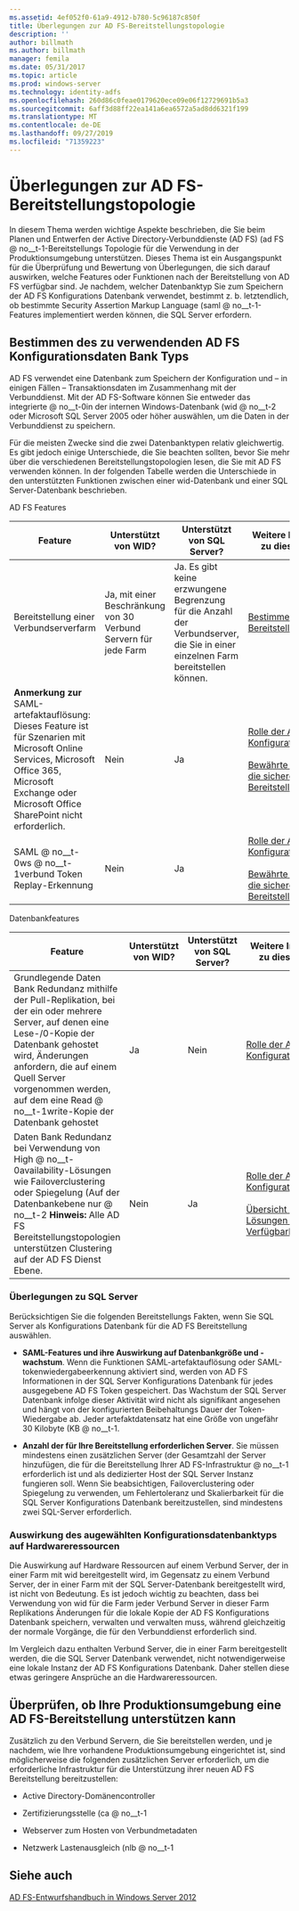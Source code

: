 ```yaml
---
ms.assetid: 4ef052f0-61a9-4912-b780-5c96187c850f
title: Überlegungen zur AD FS-Bereitstellungstopologie
description: ''
author: billmath
ms.author: billmath
manager: femila
ms.date: 05/31/2017
ms.topic: article
ms.prod: windows-server
ms.technology: identity-adfs
ms.openlocfilehash: 260d86c0feae0179620ece09e06f12729691b5a3
ms.sourcegitcommit: 6aff3d88ff22ea141a6ea6572a5ad8dd6321f199
ms.translationtype: MT
ms.contentlocale: de-DE
ms.lasthandoff: 09/27/2019
ms.locfileid: "71359223"
---
```

# <a name="ad-fs-deployment-topology-considerations"></a>Überlegungen zur AD FS-Bereitstellungstopologie

In diesem Thema werden wichtige Aspekte beschrieben, die Sie beim Planen und Entwerfen der Active Directory-Verbunddienste (AD FS) \(ad FS @ no__t-1-Bereitstellungs Topologie für die Verwendung in der Produktionsumgebung unterstützen. Dieses Thema ist ein Ausgangspunkt für die Überprüfung und Bewertung von Überlegungen, die sich darauf auswirken, welche Features oder Funktionen nach der Bereitstellung von AD FS verfügbar sind. Je nachdem, welcher Datenbanktyp Sie zum Speichern der AD FS Konfigurations Datenbank verwendet, bestimmt z. b. letztendlich, ob bestimmte Security Assertion Markup Language \(saml @ no__t-1-Features implementiert werden können, die SQL Server erfordern.  

## <a name="determining-which-type-of-ad-fs-configuration-database-to-use"></a>Bestimmen des zu verwendenden AD FS Konfigurationsdaten Bank Typs  
AD FS verwendet eine Datenbank zum Speichern der Konfiguration und – in einigen Fällen – Transaktionsdaten im Zusammenhang mit der Verbunddienst. Mit der AD FS-Software können Sie entweder das integrierte @ no__t-0in der internen Windows-Datenbank \(wid @ no__t-2 oder Microsoft SQL Server 2005 oder höher auswählen, um die Daten in der Verbunddienst zu speichern.  

Für die meisten Zwecke sind die zwei Datenbanktypen relativ gleichwertig. Es gibt jedoch einige Unterschiede, die Sie beachten sollten, bevor Sie mehr über die verschiedenen Bereitstellungstopologien lesen, die Sie mit AD FS verwenden können. In der folgenden Tabelle werden die Unterschiede in den unterstützten Funktionen zwischen einer wid-Datenbank und einer SQL Server-Datenbank beschrieben.  

AD FS Features  

|Feature|Unterstützt von WID?|Unterstützt von SQL Server?|Weitere Informationen zu diesem Feature|  
|-----------|---------------------|----------------------------|---------------------------------------|  
|Bereitstellung einer Verbundserverfarm|Ja, mit einer Beschränkung von 30 Verbund Servern für jede Farm|Ja. Es gibt keine erzwungene Begrenzung für die Anzahl der Verbundserver, die Sie in einer einzelnen Farm bereitstellen können.|[Bestimmen der AD FS-Bereitstellungstopologie](Determine-Your-AD-FS-Deployment-Topology.md)|  
|**Anmerkung zur** SAML-artefaktauflösung: Dieses Feature ist für Szenarien mit Microsoft Online Services, Microsoft Office 365, Microsoft Exchange oder Microsoft Office SharePoint nicht erforderlich.|Nein|Ja|[Rolle der AD FS-Konfigurationsdatenbank](../../ad-fs/technical-reference/The-Role-of-the-AD-FS-Configuration-Database.md)<br /><br />[Bewährte Methoden für die sichere Planung und Bereitstellung von AD FS](Best-Practices-for-Secure-Planning-and-Deployment-of-AD-FS.md)|  
|SAML @ no__t-0ws @ no__t-1verbund Token Replay-Erkennung|Nein|Ja|[Rolle der AD FS-Konfigurationsdatenbank](../../ad-fs/technical-reference/The-Role-of-the-AD-FS-Configuration-Database.md)<br /><br />[Bewährte Methoden für die sichere Planung und Bereitstellung von AD FS](Best-Practices-for-Secure-Planning-and-Deployment-of-AD-FS.md)|  

Datenbankfeatures  

|Feature|Unterstützt von WID?|Unterstützt von SQL Server?|Weitere Informationen zu diesem Feature|  
|-----------|---------------------|----------------------------|---------------------------------------|  
|Grundlegende Daten Bank Redundanz mithilfe der Pull-Replikation, bei der ein oder mehrere Server, auf denen eine Lese-/0-Kopie der Datenbank gehostet wird, Änderungen anfordern, die auf einem Quell Server vorgenommen werden, auf dem eine Read @ no__t-1write-Kopie der Datenbank gehostet|Ja|Nein|[Rolle der AD FS-Konfigurationsdatenbank](../../ad-fs/technical-reference/The-Role-of-the-AD-FS-Configuration-Database.md)|  
|Daten Bank Redundanz bei Verwendung von High @ no__t-0availability-Lösungen wie Failoverclustering oder Spiegelung \(Auf der Datenbankebene nur @ no__t-2 **Hinweis:** Alle AD FS Bereitstellungstopologien unterstützen Clustering auf der AD FS Dienst Ebene.|Nein|Ja|[Rolle der AD FS-Konfigurationsdatenbank](../../ad-fs/technical-reference/The-Role-of-the-AD-FS-Configuration-Database.md)<br /><br />[Übersicht über Lösungen mit hoher Verfügbarkeit](https://go.microsoft.com/fwlink/?LinkId=179853)|  

### <a name="sql-server-considerations"></a>Überlegungen zu SQL Server  
Berücksichtigen Sie die folgenden Bereitstellungs Fakten, wenn Sie SQL Server als Konfigurations Datenbank für die AD FS Bereitstellung auswählen.  

-   **SAML-Features und ihre Auswirkung auf Datenbankgröße und -wachstum**. Wenn die Funktionen SAML-artefaktauflösung oder SAML-tokenwiedergabeerkennung aktiviert sind, werden von AD FS Informationen in der SQL Server Konfigurations Datenbank für jedes ausgegebene AD FS Token gespeichert. Das Wachstum der SQL Server Datenbank infolge dieser Aktivität wird nicht als signifikant angesehen und hängt von der konfigurierten Beibehaltungs Dauer der Token-Wiedergabe ab. Jeder artefaktdatensatz hat eine Größe von ungefähr 30 Kilobyte \(KB @ no__t-1.  

-   **Anzahl der für Ihre Bereitstellung erforderlichen Server**. Sie müssen mindestens einen zusätzlichen Server \(der Gesamtzahl der Server hinzufügen, die für die Bereitstellung Ihrer AD FS-Infrastruktur @ no__t-1 erforderlich ist und als dedizierter Host der SQL Server Instanz fungieren soll. Wenn Sie beabsichtigen, Failoverclustering oder Spiegelung zu verwenden, um Fehlertoleranz und Skalierbarkeit für die SQL Server Konfigurations Datenbank bereitzustellen, sind mindestens zwei SQL-Server erforderlich.  

### <a name="how-the-configuration-database-type-you-select-may-impact-hardware-resources"></a>Auswirkung des augewählten Konfigurationsdatenbanktyps auf Hardwareressourcen  
Die Auswirkung auf Hardware Ressourcen auf einem Verbund Server, der in einer Farm mit wid bereitgestellt wird, im Gegensatz zu einem Verbund Server, der in einer Farm mit der SQL Server-Datenbank bereitgestellt wird, ist nicht von Bedeutung. Es ist jedoch wichtig zu beachten, dass bei Verwendung von wid für die Farm jeder Verbund Server in dieser Farm Replikations Änderungen für die lokale Kopie der AD FS Konfigurations Datenbank speichern, verwalten und verwalten muss, während gleichzeitig der normale Vorgänge, die für den Verbunddienst erforderlich sind.  

Im Vergleich dazu enthalten Verbund Server, die in einer Farm bereitgestellt werden, die die SQL Server Datenbank verwendet, nicht notwendigerweise eine lokale Instanz der AD FS Konfigurations Datenbank. Daher stellen diese etwas geringere Ansprüche an die Hardwareressourcen.  

## <a name="verifying-that-your-production-environment-can-support-an-ad-fs-deployment"></a>Überprüfen, ob Ihre Produktionsumgebung eine AD FS-Bereitstellung unterstützen kann  
Zusätzlich zu den Verbund Servern, die Sie bereitstellen werden, und je nachdem, wie Ihre vorhandene Produktionsumgebung eingerichtet ist, sind möglicherweise die folgenden zusätzlichen Server erforderlich, um die erforderliche Infrastruktur für die Unterstützung ihrer neuen AD FS Bereitstellung bereitzustellen:  

-   Active Directory-Domänencontroller  

-   Zertifizierungsstelle \(ca @ no__t-1  

-   Webserver zum Hosten von Verbundmetadaten  

-   Netzwerk Lastenausgleich \(nlb @ no__t-1  

## <a name="see-also"></a>Siehe auch
[AD FS-Entwurfshandbuch in Windows Server 2012](AD-FS-Design-Guide-in-Windows-Server-2012.md)
